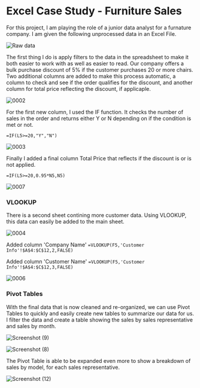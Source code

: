 # Excel Case Study - Furniture Sales

For this project, I am playing the role of a junior data analyst for a furnature company.  I am given the following unprocessed data in an Excel File.  

![Raw data](https://user-images.githubusercontent.com/106198562/212725457-a7f73b97-862a-422b-bd37-a5d1fc6be6af.jpg)

The first thing I do is apply filters to the data in the spreadsheet to make it both easier to work with as well as easier to read. Our company offers a bulk purchase discount of 5% if the customer purchases 20 or more chairs. Two additional columns are added to make this process automatic, a column to check and see if the order qualifies for the discount, and another column for total price reflecting the discount, if applicaple.

![0002](https://user-images.githubusercontent.com/106198562/212727731-17fddf0d-5a7a-4c2b-a4ee-b9446eed8f51.jpg)

For the first new column, I used the IF function.  It checks the number of sales in the order and returns either Y or N depending on if the condition is met or not. 

`=IF(L5>=20,"Y","N")`

![0003](https://user-images.githubusercontent.com/106198562/212728877-46302f10-32b0-45c1-a060-0a0313fe9692.jpg)

Finally I added a final column Total Price that reflects if the discount is or is not applied. 

`=IF(L5>=20,0.95*N5,N5)`

![0007](https://user-images.githubusercontent.com/106198562/212730604-3f206f67-c591-43e4-8917-81e9d4529540.jpg)

### VLOOKUP

There is a second sheet contining more customer data.  Using VLOOKUP, this data can easily be added to the main sheet.


![0004](https://user-images.githubusercontent.com/106198562/212730851-d73d0260-f134-4d0a-ad9b-eef056e6bc1a.jpg)

Added column 'Company Name'
`=VLOOKUP(F5,'Customer Info'!$A$4:$C$12,2,FALSE)`

Added column 'Customer Name'
`=VLOOKUP(F5,'Customer Info'!$A$4:$C$12,3,FALSE)`


![0006](https://user-images.githubusercontent.com/106198562/212731777-041c6b8c-ea53-4c08-b677-cb09ebe2c756.jpg)

### Pivot Tables

With the final data that is now cleaned and re-organized, we can use Pivot Tables to quickly and easily create new tables to summarize our data for us.  I filter the data and create a table showing the sales by sales representative and sales by month.

![Screenshot (9)](https://user-images.githubusercontent.com/106198562/212741010-5a76ca0d-e9ee-4d78-8ddf-1c5b8920f1b3.png)

![Screenshot (8)](https://user-images.githubusercontent.com/106198562/212740662-cc69ab7a-15b5-4ceb-8174-10f59789b3e2.png)

The Pivot Table is able to be expanded even more to show a breakdown of sales by model, for each sales representative.

![Screenshot (12)](https://user-images.githubusercontent.com/106198562/212741647-2cf48f82-626d-4865-9d21-5341cbe86c39.png)



